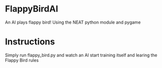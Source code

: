 # FlappyBirdAI
An AI plays flappy bird! Using the NEAT python module and pygame

# Instructions
Simply run flappy_bird.py and watch an AI start training itself and learing the Flappy Bird rules
